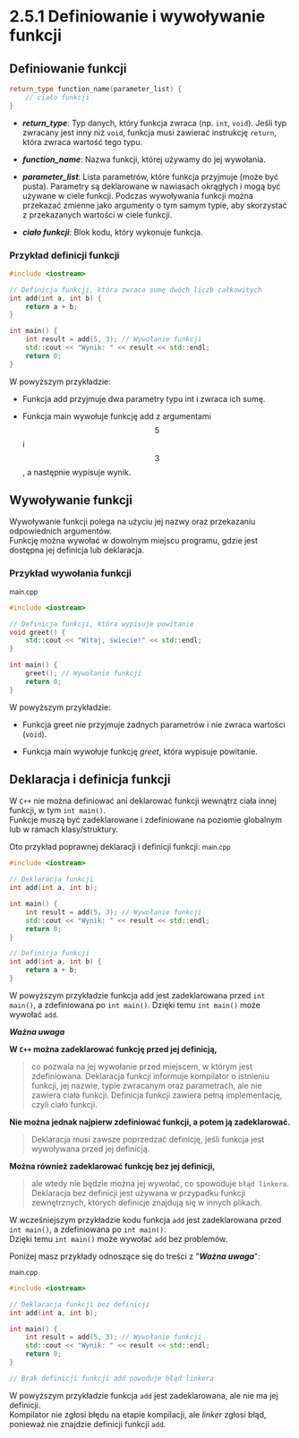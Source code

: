 # 2.5.1 Definiowanie i wywoływanie funkcji

 

## Definiowanie funkcji

 

```cpp
return_type function_name(parameter_list) {
    // ciało funkcji
}
```
- __*return_type*__: Typ danych, który funkcja zwraca (np. `int`, `void`). Jeśli typ zwracany jest inny niż `void`, funkcja musi zawierać instrukcję `return`, która zwraca wartość tego typu.

- __*function_name*__: Nazwa funkcji, której używamy do jej wywołania.

- __*parameter_list*__: Lista parametrów, które funkcja przyjmuje (może być pusta). Parametry są deklarowane w nawiasach okrągłych i mogą być używane w ciele funkcji. Podczas wywoływania funkcji można przekazać zmienne jako argumenty o tym samym typie, aby skorzystać z przekazanych wartości w ciele funkcji.

- __*ciało funkcji*__: Blok kodu, który wykonuje funkcja.

### Przykład definicji funkcji

```cpp
#include <iostream>

// Definicja funkcji, która zwraca sumę dwóch liczb całkowitych
int add(int a, int b) {
    return a + b;
}

int main() {
    int result = add(5, 3); // Wywołanie funkcji
    std::cout << "Wynik: " << result << std::endl;
    return 0;
}
```

W powyższym przykładzie:

- Funkcja add przyjmuje dwa parametry typu int i zwraca ich sumę.

- Funkcja main wywołuje funkcję add z argumentami $$5$$ i $$3$$, a następnie wypisuje wynik.

## Wywoływanie funkcji

Wywoływanie funkcji polega na użyciu jej nazwy oraz przekazaniu odpowiednich argumentów.  
Funkcję można wywołać w dowolnym miejscu programu, gdzie jest dostępna jej definicja lub deklaracja.

### Przykład wywołania funkcji

<small>main.cpp</small>

```cpp
#include <iostream>

// Definicja funkcji, która wypisuje powitanie
void greet() {
    std::cout << "Witaj, świecie!" << std::endl;
}

int main() {
    greet(); // Wywołanie funkcji
    return 0;
}
```
W powyższym przykładzie:

- Funkcja greet nie przyjmuje żadnych parametrów i nie zwraca wartości (`void`).

- Funkcja main wywołuje funkcję *greet*, która wypisuje powitanie.

## Deklaracja i definicja funkcji

W `C++` nie można definiować ani deklarować funkcji wewnątrz ciała innej funkcji, w tym `int main()`.  
Funkcje muszą być zadeklarowane i zdefiniowane na poziomie globalnym lub w ramach klasy/struktury.

Oto przykład poprawnej deklaracji i definicji funkcji:
<small>main.cpp</small>

```cpp
#include <iostream>

// Deklaracja funkcji
int add(int a, int b);

int main() {
    int result = add(5, 3); // Wywołanie funkcji
    std::cout << "Wynik: " << result << std::endl;
    return 0;
}

// Definicja funkcji
int add(int a, int b) {
    return a + b;
}
```
W powyższym przykładzie funkcja add jest zadeklarowana przed `int main()`, a zdefiniowana po `int main()`.
Dzięki temu `int main()` może wywołać `add`.

<div data-hint="warning">

__*Ważna uwaga*__

__W `C++` można zadeklarować funkcję przed jej definicją,__   
> co pozwala na jej wywołanie przed miejscem, w którym jest zdefiniowana. Deklaracja funkcji informuje kompilator o istnieniu funkcji, jej nazwie, typie zwracanym oraz parametrach, ale nie zawiera ciała funkcji. Definicja funkcji zawiera pełną implementację, czyli ciało funkcji.

__Nie można jednak najpierw zdefiniować funkcji, a potem ją zadeklarować.__  
> Deklaracja musi zawsze poprzedzać definicję, jeśli funkcja jest wywoływana przed jej definicją.

__Można również zadeklarować funkcję bez jej definicji,__  
> ale wtedy nie będzie można jej wywołać, co spowoduje `błąd linkera`. Deklaracja bez definicji jest używana w przypadku funkcji zewnętrznych, których definicje znajdują się w innych plikach.

</div>

W wcześniejszym przykładzie kodu funkcja `add` jest zadeklarowana przed `int main()`, a zdefiniowana po `int main()`.  
Dzięki temu `int main()` może wywołać `add` bez problemów.

Poniżej masz przykłady odnoszące się do treści z "__*Ważna uwaga*__":

<small>main.cpp</small>

```cpp
#include <iostream>

// Deklaracja funkcji bez definicji
int add(int a, int b);

int main() {
    int result = add(5, 3); // Wywołanie funkcji
    std::cout << "Wynik: " << result << std::endl;
    return 0;
}

// Brak definicji funkcji add powoduje błąd linkera
```
W powyższym przykładzie funkcja `add` jest zadeklarowana, ale nie ma jej definicji.  
Kompilator nie zgłosi błędu na etapie kompilacji, ale *linker* zgłosi błąd, ponieważ nie znajdzie definicji funkcji `add`.